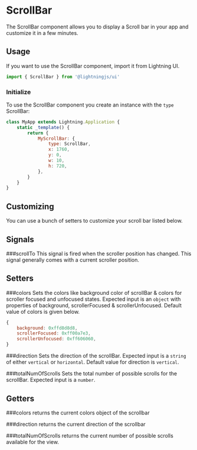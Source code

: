 # ScrollBar

The ScrollBar component allows you to display a Scroll bar in your app and customize it in a few minutes.

## Usage

If you want to use the ScrollBar component, import it from Lightning UI.

```js
import { ScrollBar } from '@lightningjs/ui'
```

### Initialize

To use the ScrollBar component you create an instance with the `type` ScrollBar:

```js
class MyApp extends Lightning.Application {
    static _template() {
        return {
            MyScrollBar: {
                type: ScrollBar, 
                x: 1760,
                y: 0,
                w: 10,
                h: 720,
            },
        }
    }
}
```
## Customizing

You can use a bunch of setters to customize your scroll bar listed below.

## Signals

###scrollTo
This signal is fired when the scroller position has changed. This signal generally comes with a current scroller position.

## Setters

###colors
Sets the colors like background color of scrollBar & colors for scroller focused and unfocused states. Expected input is an `object` with properties of background, scrollerFocused & scrollerUnfocused. Default value of colors is given below.
```js
{
    background: 0xffd8d8d8,
    scrollerFocused: 0xff00a7e3,
    scrollerUnfocused: 0xff606060,
}
```

###direction
Sets the direction of the scrollBar. Expected input is a `string` of either `vertical` or `horizontal`. Default value for direction is `vertical`.

###totalNumOfScrolls
Sets the total number of possible scrolls for the scrollBar. Expected input is a `number`.

## Getters

###colors
returns the current colors object of the scrollbar

###direction
returns the current direction of the scrollbar

###totalNumOfScrolls
returns the current number of possible scrolls available for the view. 

